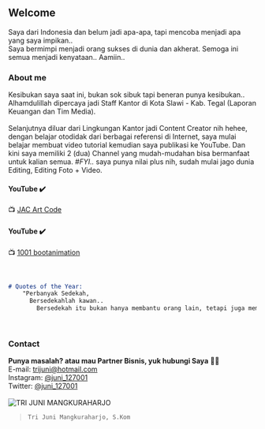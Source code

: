 ## Welcome

Saya dari Indonesia dan belum jadi apa-apa, tapi mencoba menjadi apa yang saya impikan..<br>
Saya bermimpi menjadi orang sukses di dunia dan akherat. Semoga ini semua menjadi kenyataan.. Aamiin..

### About me

Kesibukan saya saat ini, bukan sok sibuk tapi beneran punya kesibukan.. Alhamdulillah dipercaya jadi Staff Kantor di Kota Slawi - Kab. Tegal (Laporan Keuangan dan Tim Media).<br><br>
Selanjutnya diluar dari Lingkungan Kantor jadi Content Creator nih hehee, dengan belajar otodidak dari berbagai referensi di Internet, saya mulai belajar membuat video tutorial kemudian saya publikasi ke YouTube. Dan kini saya memiliki 2 (dua) Channel yang mudah-mudahan bisa bermanfaat untuk kalian semua. *_#FYI.._* saya punya nilai plus nih, sudah mulai jago dunia Editing, Editing Foto + Video. 
#### YouTube ✔️
📺 [JAC Art Code](https://www.youtube.com/channel/UCaj_xoq4eM4dPRQg24KW6FA)

#### YouTube ✔️
📺 [1001 bootanimation](https://www.youtube.com/channel/UCN0nycdsYxB0VHQWlF94Y5Q)
<br>
<br>
<br>

```markdown
# Quotes of the Year:
    "Perbanyak Sedekah,
      Bersedekahlah kawan..
        Bersedekah itu bukan hanya membantu orang lain, tetapi juga membantu diri kita sendiri"
```

<br>

### Contact

**Punya masalah? atau mau Partner Bisnis, yuk hubungi Saya** 🤙😘<br>
E-mail: [trijuni@hotmail.com](mailto:trijuni@hotmail.com)<br>
Instagram: [@juni_127001](https://www.instagram.com/juni_127001/)<br>
Twitter: [@juni_127001](https://www.twitter.com/juni_127001/)
<br>
<br>
![TRI JUNI MANGKURAHARJO](https://user-images.githubusercontent.com/91836723/135767377-946b594f-ea76-44bf-b544-55cf388a1d8c.jpg)<br>
>`Tri Juni Mangkuraharjo, S.Kom`
